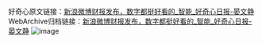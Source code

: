 好奇心原文链接：[新浪微博财报发布，数字都挺好看的_智能_好奇心日报-晏文静](https://www.qdaily.com/articles/3570.html)
WebArchive归档链接：[新浪微博财报发布，数字都挺好看的_智能_好奇心日报-晏文静](http://web.archive.org/web/20190623152503/https://www.qdaily.com/articles/3570.html)
![image](http://ww3.sinaimg.cn/large/007d5XDply1g3vbjdvfgnj30u02up1kx)